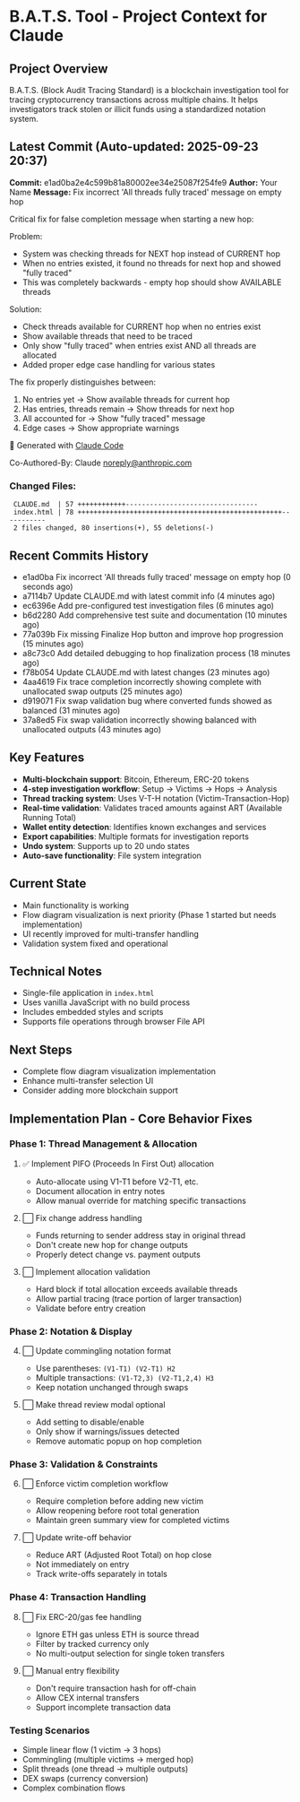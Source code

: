 # B.A.T.S. Tool - Project Context for Claude

## Project Overview
B.A.T.S. (Block Audit Tracing Standard) is a blockchain investigation tool for tracing cryptocurrency transactions across multiple chains. It helps investigators track stolen or illicit funds using a standardized notation system.

## Latest Commit (Auto-updated: 2025-09-23 20:37)

**Commit:** e1ad0ba2e4c599b81a80002ee34e25087f254fe9
**Author:** Your Name
**Message:** Fix incorrect 'All threads fully traced' message on empty hop

Critical fix for false completion message when starting a new hop:

Problem:
- System was checking threads for NEXT hop instead of CURRENT hop
- When no entries existed, it found no threads for next hop and showed "fully traced"
- This was completely backwards - empty hop should show AVAILABLE threads

Solution:
- Check threads available for CURRENT hop when no entries exist
- Show available threads that need to be traced
- Only show "fully traced" when entries exist AND all threads are allocated
- Added proper edge case handling for various states

The fix properly distinguishes between:
1. No entries yet → Show available threads for current hop
2. Has entries, threads remain → Show threads for next hop
3. All accounted for → Show "fully traced" message
4. Edge cases → Show appropriate warnings

🤖 Generated with [Claude Code](https://claude.ai/code)

Co-Authored-By: Claude <noreply@anthropic.com>

### Changed Files:
```
 CLAUDE.md  | 57 ++++++++++++---------------------------------
 index.html | 78 +++++++++++++++++++++++++++++++++++++++++++++++++++-----------
 2 files changed, 80 insertions(+), 55 deletions(-)
```

## Recent Commits History

- e1ad0ba Fix incorrect 'All threads fully traced' message on empty hop (0 seconds ago)
- a7114b7 Update CLAUDE.md with latest commit info (4 minutes ago)
- ec6396e Add pre-configured test investigation files (6 minutes ago)
- b6d2280 Add comprehensive test suite and documentation (10 minutes ago)
- 77a039b Fix missing Finalize Hop button and improve hop progression (15 minutes ago)
- a8c73c0 Add detailed debugging to hop finalization process (18 minutes ago)
- f78b054 Update CLAUDE.md with latest changes (23 minutes ago)
- 4aa4619 Fix trace completion incorrectly showing complete with unallocated swap outputs (25 minutes ago)
- d919071 Fix swap validation bug where converted funds showed as balanced (31 minutes ago)
- 37a8ed5 Fix swap validation incorrectly showing balanced with unallocated outputs (43 minutes ago)

## Key Features
- **Multi-blockchain support**: Bitcoin, Ethereum, ERC-20 tokens
- **4-step investigation workflow**: Setup → Victims → Hops → Analysis
- **Thread tracking system**: Uses V-T-H notation (Victim-Transaction-Hop)
- **Real-time validation**: Validates traced amounts against ART (Available Running Total)
- **Wallet entity detection**: Identifies known exchanges and services
- **Export capabilities**: Multiple formats for investigation reports
- **Undo system**: Supports up to 20 undo states
- **Auto-save functionality**: File system integration

## Current State
- Main functionality is working
- Flow diagram visualization is next priority (Phase 1 started but needs implementation)
- UI recently improved for multi-transfer handling
- Validation system fixed and operational

## Technical Notes
- Single-file application in `index.html`
- Uses vanilla JavaScript with no build process
- Includes embedded styles and scripts
- Supports file operations through browser File API

## Next Steps
- Complete flow diagram visualization implementation
- Enhance multi-transfer selection UI
- Consider adding more blockchain support

## Implementation Plan - Core Behavior Fixes

### Phase 1: Thread Management & Allocation
1. ✅ Implement PIFO (Proceeds In First Out) allocation
   - Auto-allocate using V1-T1 before V2-T1, etc.
   - Document allocation in entry notes
   - Allow manual override for matching specific transactions

2. ⬜ Fix change address handling
   - Funds returning to sender address stay in original thread
   - Don't create new hop for change outputs
   - Properly detect change vs. payment outputs

3. ⬜ Implement allocation validation
   - Hard block if total allocation exceeds available threads
   - Allow partial tracing (trace portion of larger transaction)
   - Validate before entry creation

### Phase 2: Notation & Display
4. ⬜ Update commingling notation format
   - Use parentheses: `(V1-T1) (V2-T1) H2`
   - Multiple transactions: `(V1-T2,3) (V2-T1,2,4) H3`
   - Keep notation unchanged through swaps

5. ⬜ Make thread review modal optional
   - Add setting to disable/enable
   - Only show if warnings/issues detected
   - Remove automatic popup on hop completion

### Phase 3: Validation & Constraints
6. ⬜ Enforce victim completion workflow
   - Require completion before adding new victim
   - Allow reopening before root total generation
   - Maintain green summary view for completed victims

7. ⬜ Update write-off behavior
   - Reduce ART (Adjusted Root Total) on hop close
   - Not immediately on entry
   - Track write-offs separately in totals

### Phase 4: Transaction Handling
8. ⬜ Fix ERC-20/gas fee handling
   - Ignore ETH gas unless ETH is source thread
   - Filter by tracked currency only
   - No multi-output selection for single token transfers

9. ⬜ Manual entry flexibility
   - Don't require transaction hash for off-chain
   - Allow CEX internal transfers
   - Support incomplete transaction data

### Testing Scenarios
- Simple linear flow (1 victim → 3 hops)
- Commingling (multiple victims → merged hop)
- Split threads (one thread → multiple outputs)
- DEX swaps (currency conversion)
- Complex combination flows
